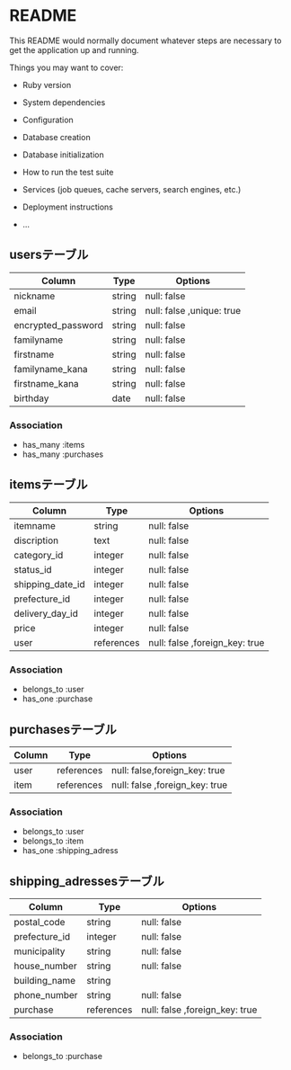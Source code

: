 # README

This README would normally document whatever steps are necessary to get the
application up and running.

Things you may want to cover:

* Ruby version

* System dependencies

* Configuration

* Database creation

* Database initialization

* How to run the test suite

* Services (job queues, cache servers, search engines, etc.)

* Deployment instructions

* ...

## usersテーブル
| Column             |Type    | Options                  |
| -----------        |--------| -------------------------|
| nickname           | string | null: false              |
| email              | string | null: false ,unique: true|
| encrypted_password | string | null: false              |
| familyname         | string | null: false              |
| firstname          | string | null: false              |
| familyname_kana    | string | null: false              |
| firstname_kana     | string | null: false              |
| birthday           | date   | null: false              |

### Association
- has_many :items
- has_many :purchases

## itemsテーブル
| Column              |Type      | Options     |
| -----------       |--------    | ------------|
| itemname          | string     | null: false |
| discription       | text       | null: false |
| category_id       | integer    | null: false |
| status_id         | integer    | null: false |
| shipping_date_id  | integer    | null: false |
| prefecture_id     | integer    | null: false |
| delivery_day_id   | integer    | null: false |
| price             | integer    | null: false |
| user              | references | null: false ,foreign_key: true|

### Association
- belongs_to :user
- has_one :purchase

## purchasesテーブル
| Column     |Type        | Options                       |
| -----------|------------| ------------------------------|
| user      | references | null: false,foreign_key: true |
| item      | references | null: false ,foreign_key: true|

### Association
- belongs_to :user
- belongs_to :item
- has_one :shipping_adress

## shipping_adressesテーブル
| Column           |Type    | Options     |
| -----------      |--------| ------------|
| postal_code      | string | null: false |
| prefecture_id    | integer| null: false |
| municipality     | string | null: false |
| house_number     | string | null: false |
| building_name    | string |             |
| phone_number     | string | null: false |
| purchase         | references | null: false ,foreign_key: true|
### Association
- belongs_to :purchase
